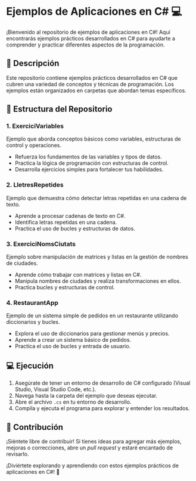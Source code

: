 ﻿# Ejemplos de Aplicaciones en C# 💻

¡Bienvenido al repositorio de ejemplos de aplicaciones en C#! Aquí encontrarás ejemplos prácticos desarrollados en C# para ayudarte a comprender y practicar diferentes aspectos de la programación.

## 🚀 Descripción

Este repositorio contiene ejemplos prácticos desarrollados en C# que cubren una variedad de conceptos y técnicas de programación. Los ejemplos están organizados en carpetas que abordan temas específicos.

## 📂 Estructura del Repositorio

### 1. ExerciciVariables

Ejemplo que aborda conceptos básicos como variables, estructuras de control y operaciones.

- Refuerza los fundamentos de las variables y tipos de datos.
- Practica la lógica de programación con estructuras de control.
- Desarrolla ejercicios simples para fortalecer tus habilidades.

### 2. LletresRepetides

Ejemplo que demuestra cómo detectar letras repetidas en una cadena de texto.

- Aprende a procesar cadenas de texto en C#.
- Identifica letras repetidas en una cadena.
- Practica el uso de bucles y estructuras de datos.

### 3. ExerciciNomsCiutats

Ejemplo sobre manipulación de matrices y listas en la gestión de nombres de ciudades.

- Aprende cómo trabajar con matrices y listas en C#.
- Manipula nombres de ciudades y realiza transformaciones en ellos.
- Practica bucles y estructuras de control.

### 4. RestaurantApp

Ejemplo de un sistema simple de pedidos en un restaurante utilizando diccionarios y bucles.

- Explora el uso de diccionarios para gestionar menús y precios.
- Aprende a crear un sistema básico de pedidos.
- Practica el uso de bucles y entrada de usuario.

## 💻 Ejecución

1. Asegúrate de tener un entorno de desarrollo de C# configurado (Visual Studio, Visual Studio Code, etc.).
2. Navega hasta la carpeta del ejemplo que deseas ejecutar.
3. Abre el archivo `.cs` en tu entorno de desarrollo.
4. Compila y ejecuta el programa para explorar y entender los resultados.

## 📖 Contribución

¡Siéntete libre de contribuir! Si tienes ideas para agregar más ejemplos, mejoras o correcciones, abre un _pull request_ y estaré encantado de revisarlo.

¡Diviértete explorando y aprendiendo con estos ejemplos prácticos de aplicaciones en C#! 🎉
